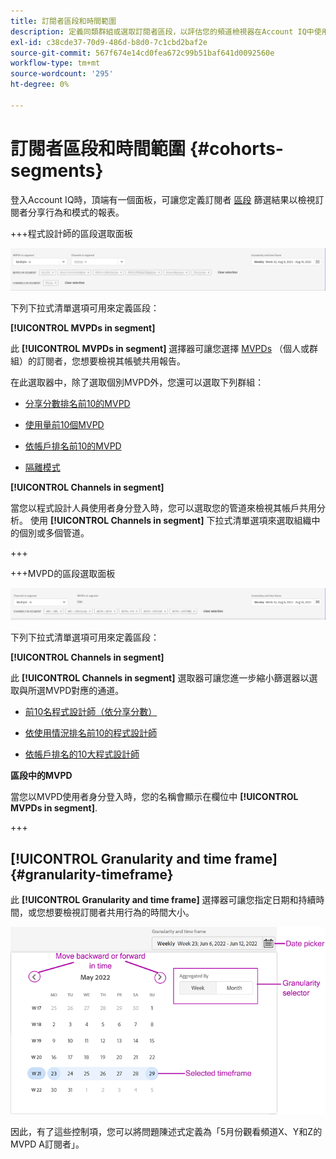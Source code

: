 ```yaml
---
title: 訂閱者區段和時間範圍
description: 定義同類群組或選取訂閱者區段，以評估您的頻道檢視器在Account IQ中使用圖形工具和報表的帳戶共用可能性和模式。
exl-id: c38cde37-70d9-486d-b8d0-7c1cbd2baf2e
source-git-commit: 567f674e14cd0fea672c99b51baf641d0092560e
workflow-type: tm+mt
source-wordcount: '295'
ht-degree: 0%

---
```



# 訂閱者區段和時間範圍 {#cohorts-segments}

登入Account IQ時，頂端有一個面板，可讓您定義訂閱者 [區段](/help/accountiq/product-concepts.md#segment-segmet-def) 篩選結果以檢視訂閱者分享行為和模式的報表。

<!--![](assets/segment-timeframe-panel.png)-->

+++程式設計師的區段選取面板

![](assets/segment-panel-programmer.png)

<!--![](assets/filter-panel.png)-->

下列下拉式清單選項可用來定義區段：

**[!UICONTROL MVPDs in segment]**

此 **[!UICONTROL MVPDs in segment]** 選擇器可讓您選擇 [MVPDs](/help/accountiq/product-concepts.md#mvpd-def) （個人或群組）的訂閱者，您想要檢視其帳號共用報告。

在此選取器中，除了選取個別MVPD外，您還可以選取下列群組：

* [分享分數排名前10的MVPD](/help/accountiq/product-concepts.md#top-mvpds-def)

* [使用量前10個MVPD](/help/accountiq/product-concepts.md#top-mvpds-def)

* [依帳戶排名前10的MVPD](/help/accountiq/product-concepts.md#top-mvpds-def)

* [隔離模式](/help/accountiq/isolation-mode.md)

**[!UICONTROL Channels in segment]**

當您以程式設計人員使用者身分登入時，您可以選取您的管道來檢視其帳戶共用分析。 使用 **[!UICONTROL Channels in segment]** 下拉式清單選項來選取組織中的個別或多個管道。

+++

+++MVPD的區段選取面板

![](assets/segment-panel-mvpd.png)

下列下拉式清單選項可用來定義區段：

**[!UICONTROL Channels in segment]**

此 **[!UICONTROL Channels in segment]** 選取器可讓您進一步縮小篩選器以選取與所選MVPD對應的通道。

* [前10名程式設計師（依分享分數）](/help/accountiq/product-concepts.md#top-mvpds-def)

* [依使用情況排名前10的程式設計師](/help/accountiq/product-concepts.md#top-mvpds-def)

* [依帳戶排名的10大程式設計師](/help/accountiq/product-concepts.md#top-mvpds-def)

**區段中的MVPD**

當您以MVPD使用者身分登入時，您的名稱會顯示在欄位中 **[!UICONTROL MVPDs in segment]**.

+++




<!--For example, you can define your segment as the "subscribers of the MVPD A that watched the channels X, Y, and Z".-->



## [!UICONTROL Granularity and time frame] {#granularity-timeframe}

此 **[!UICONTROL Granularity and time frame]** 選擇器可讓您指定日期和持續時間，或您想要檢視訂閱者共用行為的時間大小。

![[!UICONTROL Granularity and timeframe]](assets/granularity-timeframe-weekwise.png)

因此，有了這些控制項，您可以將問題陳述式定義為「5月份觀看頻道X、Y和Z的MVPD A訂閱者」。

